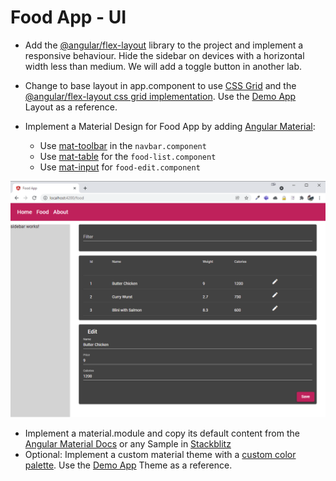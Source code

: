 # Food App - UI

- Add the [@angular/flex-layout](https://github.com/angular/flex-layout/wiki) library to the project and implement a responsive behaviour. Hide the sidebar on devices with a horizontal width less than medium. We will add a toggle button in another lab.

- Change to base layout in app.component to use [CSS Grid](https://css-tricks.com/snippets/css/complete-guide-grid/) and the [@angular/flex-layout css grid implementation](https://github.com/angular/flex-layout/blob/master/guides/Grid.md). Use the [Demo App](https://github.com/arambazamba/ng-dev/blob/main/Demos/06-UI/UserInterface/src/app/app.component.html) Layout as a reference.

- Implement a Material Design for Food App by adding [Angular Material](https://material.angular.io/guide/getting-started):
    - Use [mat-toolbar](https://material.angular.io/components/toolbar/overview) in the `navbar.component`
    - Use [mat-table](https://material.angular.io/components/table/overview) for the `food-list.component`
    - Use [mat-input](https://material.angular.io/components/form-field/overview) for `food-edit.component`



![material](_images/material.png)

- Implement a material.module and copy its default content from the [Angular Material Docs](https://material.angular.io/components/categories) or any Sample in [Stackblitz](https://stackblitz.com/run?file=src/app/badge-overview-example.ts)
- Optional: Implement a custom material theme with a [custom color palette](https://material.io/resources/color/#!/?view.left=0&view.right=0). Use the [Demo App](https://github.com/arambazamba/ng-dev/tree/main/Demos/06-UI/UserInterface/src/theme) Theme as a reference.
